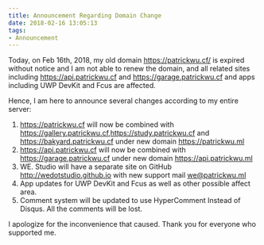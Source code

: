 ```yaml
---
title: Announcement Regarding Domain Change
date: 2018-02-16 13:05:13
tags:
- Announcement
---
```

Today, on Feb 16th, 2018, my old domain <https://patrickwu.cf/> is expired without notice and I am not able to renew the domain, and all related sites including <https://api.patrickwu.cf> and <https://garage.patrickwu.cf> and apps including UWP DevKit and Fcus are affected. 
<!--more-->
Hence, I am here to announce several changes according to my entire server:
1. <https://patrickwu.cf> will now be combined with <https://gallery.patrickwu.cf>,<https://study.patrickwu.cf> and <https://bakyard.patrickwu.cf> under new domain <https://patrickwu.ml>
2. <https://api.patrickwu.cf> will now be combined with <https://garage.patrickwu.cf> under new domain <https://api.patrickwu.ml>
3. WE. Studio will have a separate site on GitHub <http://wedotstudio.github.io> with new support mail <we@patrickwu.ml>
4. App updates for UWP DevKit and Fcus as well as other possible affect area.
5. Comment system will be updated to use HyperComment Instead of Disqus. All the comments will be lost.

I apologize for the inconvenience that caused. Thank you for everyone who supported me.
